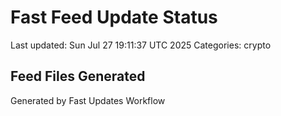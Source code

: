 # Fast Feed Update Status
Last updated: Sun Jul 27 19:11:37 UTC 2025
Categories: crypto

## Feed Files Generated

Generated by Fast Updates Workflow
